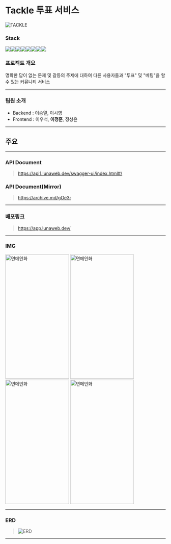# Tackle 투표 서비스 
![TACKLE](https://github.com/dltldud2kr/tackle-backend/assets/105353307/5b86dca6-fba1-4005-934b-5e6103c75c09)


### Stack
<img src="https://img.shields.io/badge/JAVA-007396?style=for-the-badge&logo=java&logoColor=white" width:240px><img src="https://img.shields.io/badge/springboot-6DB33F?style=for-the-badge&logo=springboot&logoColor=white"><img src="https://img.shields.io/badge/Docker-2496ED?style=for-the-badge&logo=Docker&logoColor=white"><img src="https://img.shields.io/badge/mariadb-003545?style=for-the-badge&logo=mariadb&logoColor=white"><img src="https://img.shields.io/badge/react-61DAFB?style=for-the-badge&logo=react&logoColor=white"><img src="https://img.shields.io/badge/cloudflare-F38020?style=for-the-badge&logo=cloudflare&logoColor=white"><img src="https://img.shields.io/badge/axios-5A29E4?style=for-the-badge&logo=axios&logoColor=white"><img src="https://img.shields.io/badge/apache tomcat-F8DC75?style=for-the-badge&logo=apachetomcat&logoColor=white">


### 프로젝트 개요

명확한 답이 없는 문제 및 갈등의 주제에 대하여 다른 사용자들과 "투표" 및 "베팅"을 할 수 있는 커뮤니티 서비스 

---

### 팀원 소개
- Backend : 이승열, 이시영
- Frontend : 이우석, **이정훈**, 정성윤

---

## 주요

---

### API Document
> https://api1.lunaweb.dev/swagger-ui/index.html#/
### API Document(Mirror)
> https://archive.md/gOe3r 

---

### 배포링크
> https://app.lunaweb.dev/

---

### IMG
<img src="https://github.com/dltldud2kr/tackle-backend/assets/105353307/d2aa12ad-0b8b-4335-88d6-a6c665aabb18" alt="면메인화" width="200px" height="390px">
<img src="https://github.com/dltldud2kr/tackle-backend/assets/105353307/a9306162-a3c3-4c90-b92c-ee796c1739a3" alt="면메인화" width="200px" height="390px">
<img src="https://github.com/dltldud2kr/tackle-backend/assets/105353307/f6b1106f-f468-4168-91f5-c1d1474f4434" alt="면메인화" width="200px" height="390px">
<img src="https://github.com/dltldud2kr/tackle-backend/assets/105353307/ea019c00-e639-4ebb-a46d-93eac999ef21" alt="면메인화" width="200px" height="390px">

--- 

### ERD
> ![ERD](https://github.com/dltldud2kr/tackle-backend/assets/105353307/636533a1-c941-4387-a560-0616f8d1711c)

---

